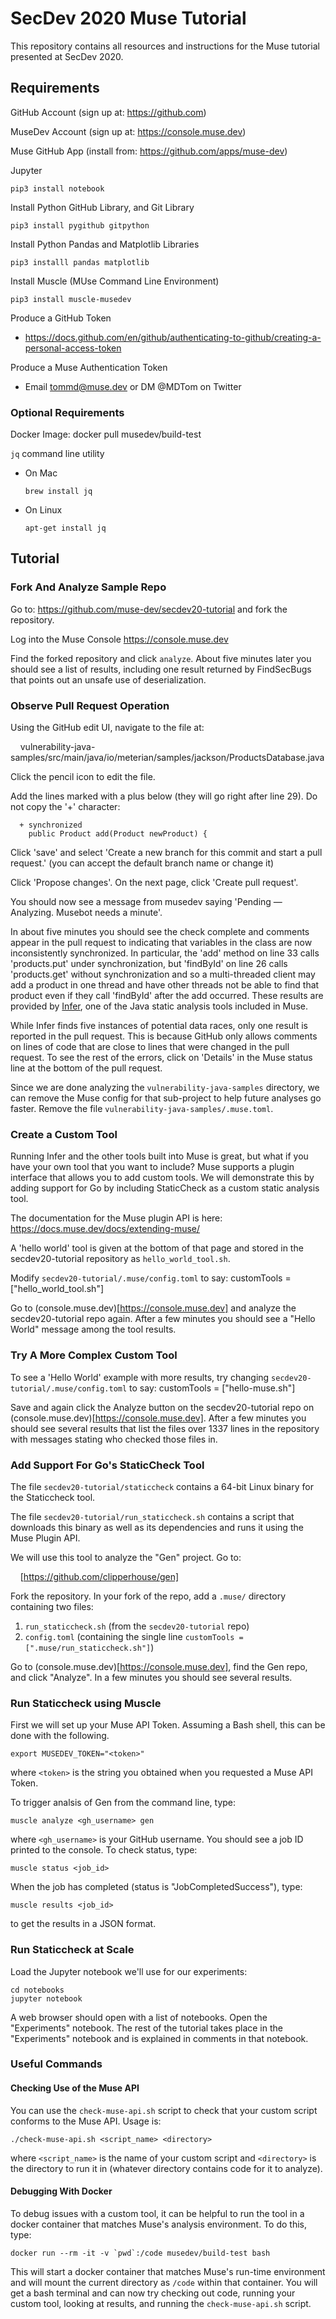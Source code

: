 # SecDev 2020 Muse Tutorial

This repository contains all resources and instructions for the Muse tutorial presented at SecDev 2020.

## Requirements
GitHub Account (sign up at: https://github.com)

MuseDev Account (sign up at: https://console.muse.dev)

Muse GitHub App (install from: https://github.com/apps/muse-dev)

Jupyter

    pip3 install notebook

Install Python GitHub Library, and Git Library

    pip3 install pygithub gitpython

Install Python Pandas and Matplotlib Libraries

    pip3 installl pandas matplotlib

Install Muscle (MUse Command Line Environment)

    pip3 install muscle-musedev

Produce a GitHub Token
 * https://docs.github.com/en/github/authenticating-to-github/creating-a-personal-access-token

Produce a Muse Authentication Token
 * Email tommd@muse.dev or DM @MDTom on Twitter

### Optional Requirements

Docker Image:
    docker pull musedev/build-test

`jq` command line utility
 * On Mac
 
    `brew install jq`
     
 * On Linux
 
    `apt-get install jq`

## Tutorial

### Fork And Analyze Sample Repo
Go to:
  https://github.com/muse-dev/secdev20-tutorial
and fork the repository.

Log into the Muse Console
  https://console.muse.dev

Find the forked repository and click `analyze`.  About five minutes later you should see a list of results, including one result returned by FindSecBugs that points out an unsafe use of deserialization.

### Observe Pull Request Operation
Using the GitHub edit UI, navigate to the file at:

    vulnerability-java-samples/src/main/java/io/meterian/samples/jackson/ProductsDatabase.java

Click the pencil icon to edit the file.

Add the lines marked with a plus below (they will go right after line 29). Do not copy the '+' character:
```
  + synchronized
    public Product add(Product newProduct) {
```

Click 'save' and select 'Create a new branch for this commit and start a pull request.' (you can accept the default branch name or change it)

Click 'Propose changes'.  On the next page, click 'Create pull request'.

You should now see a message from musedev saying 'Pending — Analyzing. Musebot needs a minute'.

In about five minutes you should see the check complete and comments appear in the pull request to indicating that variables in the class are now inconsistently synchronized.
In particular, the 'add' method on line 33 calls 'products.put' under synchronization,
but 'findById' on line 26 calls 'products.get' without synchronization and so a
multi-threaded client may add a product in one thread and have other threads not be
able to find that product even if they call 'findById' after the add occurred.
These results are provided by [Infer](https://github.com/facebook/infer), one of the
Java static analysis tools included in Muse.

While Infer finds five instances of potential data races, only one result is reported in the pull request.  This is because GitHub only allows comments on lines of code that are close to lines that were changed in the pull request. To see the rest of the errors, click on 'Details' in the Muse status line at the bottom of the pull request.

Since we are done analyzing the `vulnerability-java-samples` directory, we can remove the Muse config for that sub-project to help future analyses go faster.  Remove the file `vulnerability-java-samples/.muse.toml`.

### Create a Custom Tool

Running Infer and the other tools built into Muse is great, but what if you have your own tool that you want to include?  Muse supports a plugin interface that allows you to add custom tools.  We will demonstrate this by adding support for Go by including StaticCheck as a custom static analysis tool.

The documentation for the Muse plugin API is here:
  https://docs.muse.dev/docs/extending-muse/

A 'hello world' tool is given at the bottom of that page and stored in
the secdev20-tutorial repository as `hello_world_tool.sh`.

Modify `secdev20-tutorial/.muse/config.toml` to say:
    customTools = ["hello_world_tool.sh"]

Go to (console.muse.dev)[https://console.muse.dev] and analyze the secdev20-tutorial repo again.  After a few minutes you should see a "Hello World" message among the tool results.

### Try A More Complex Custom Tool

To see a 'Hello World' example with more results, try changing `secdev20-tutorial/.muse/config.toml` to say:
    customTools = ["hello-muse.sh"]

Save and again click the Analyze button on the secdev20-tutorial repo on (console.muse.dev)[https://console.muse.dev].  After a few minutes you should see several results that list the files over 1337 lines in the repository with messages stating who checked those files in.

### Add Support For Go's StaticCheck Tool

The file `secdev20-tutorial/staticcheck` contains a 64-bit Linux binary for the Staticcheck tool.

The file `secdev20-tutorial/run_staticcheck.sh` contains a script that downloads this binary as well as its dependencies and runs it
using the Muse Plugin API.

We will use this tool to analyze the "Gen" project.  Go to:

    [https://github.com/clipperhouse/gen]

Fork the repository.  In your fork of the repo, add a `.muse/` directory containing two files:
 1. `run_staticcheck.sh` (from the `secdev20-tutorial` repo)
 2. `config.toml` (containing the single line `customTools = [".muse/run_staticcheck.sh"]`)

Go to (console.muse.dev)[https://console.muse.dev], find the Gen repo, and click "Analyze".  In a few minutes you should see several results.

### Run Staticcheck using Muscle

First we will set up your Muse API Token.  Assuming a Bash shell, this can be done with the following.

    export MUSEDEV_TOKEN="<token>"

where `<token>` is the string you obtained when you requested a Muse API Token.

To trigger analsis of Gen from the command line, type:

    muscle analyze <gh_username> gen

where `<gh_username>` is your GitHub username.  You should see a job ID printed to the console.
To check status, type:

    muscle status <job_id>

When the job has completed (status is "JobCompletedSuccess"), type:

    muscle results <job_id>
    
to get the results in a JSON format.

### Run Staticcheck at Scale

Load the Jupyter notebook we'll use for our experiments:

    cd notebooks
    jupyter notebook
    
A web browser should open with a list of notebooks.  Open the "Experiments" notebook.
The rest of the tutorial takes place in the "Experiments" notebook and is explained in comments in that notebook.

### Useful Commands

#### Checking Use of the Muse API

You can  use the `check-muse-api.sh` script to check that your custom script conforms to the Muse API. Usage is:

    ./check-muse-api.sh <script_name> <directory>

where `<script_name>` is the name of your custom script and `<directory>` is the directory to run it in (whatever directory contains code for it to analyze).

#### Debugging With Docker 

To debug issues with a custom tool, it can be helpful to run the tool in a docker container that matches Muse's analysis environment.
To do this, type:

    docker run --rm -it -v `pwd`:/code musedev/build-test bash

This will start a docker container that matches Muse's run-time environment and will mount the current directory as `/code` within that container.
You will get a bash terminal and can now try checking out code, running your custom tool, looking at results, and running the `check-muse-api.sh` script.
